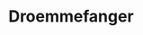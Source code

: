 ---
title: Droemmefanger
thumbnail: /workcontent/droemmefanger/droemmefanger-thumbnail(4-3).webp
external_url: "https://github.com/jakoblundoe/capturing-spaces"
order: 0
---